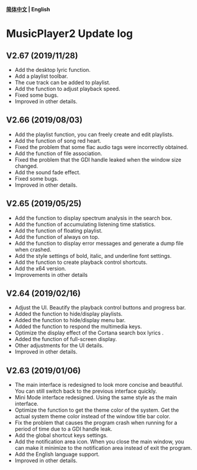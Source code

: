 **[简体中文](https://github.com/zhongyang219/MusicPlayer2/blob/master/Documents/update_log.md) | English**<br>
# MusicPlayer2 Update log
## V2.67 (2019/11/28)
* Add the desktop lyric function.
* Add a playlist toolbar.
* The cue track can be added to playlist.
* Add the function to adjust playback speed.
* Fixed some bugs.
* Improved in other details.
## V2.66 (2019/08/03)
* Add the playlist function, you can freely create and edit playlists.
* Add the function of song red heart.
* Fixed the problem that some flac audio tags were incorrectly obtained.
* Add the function of file association.
* Fixed the problem that the GDI handle leaked when the window size changed.
* Add the sound fade effect.
* Fixed some bugs.
* Improved in other details.
## V2.65 (2019/05/25)
* Add the function to display spectrum analysis in the search box.
* Add the function of accumulating listening time statistics.
* Add the function of floating playlist.
* Add the function of always on top.
* Add the function to display error messages and generate a dump file when crashed.
* Add the style settings of bold, italic, and underline font settings.
* Add the function to create playback control shortcuts.
* Add the x64 version.
* Improvements in other details
## V2.64 (2019/02/16)
* Adjust the UI. Beautify the playback control buttons and progress bar.
* Added the function to hide/display playlists.
* Added the function to hide/display menu bar.
* Added the function to respond the multimedia keys.
* Optimize the display effect of the Cortana search box lyrics .
* Added the function of full-screen display.
* Other adjustments for the UI details.
* Improved in other details.
## V2.63 (2019/01/06)
* The main interface is redesigned to look more concise and beautiful. You can still switch back to the previous interface quickly.
* Mini Mode interface redesigned. Using the same style as the main interface.
* Optimize the function to get the theme color of the system. Get the actual system theme color instead of the window title bar color.
* Fix the problem that causes the program crash when running for a period of time due to a GDI handle leak.
* Add the global shortcut keys settings.
* Add the notification area icon. When you close the main window, you can make it minimize to the notification area instead of exit the program.
* Add the English language support.
* Improved in other details.
